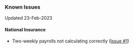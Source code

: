 ### Known Issues

Updated 23-Feb-2023

#### National Insurance

- Two-weekly payrolls not calculating correctly ([Issue #1](https://github.com/paytools-fdn/Paytools.Core/issues/1))
